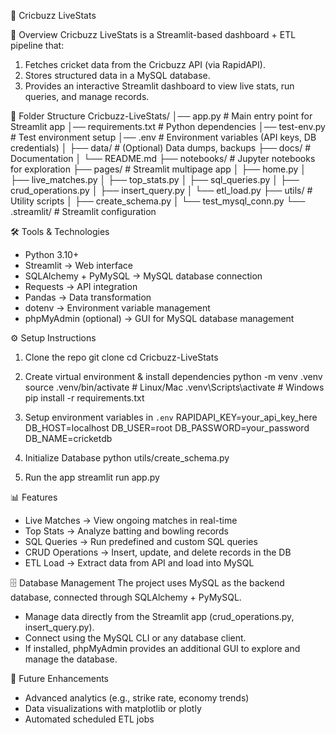 🏏 Cricbuzz LiveStats

📌 Overview
Cricbuzz LiveStats is a Streamlit-based dashboard + ETL pipeline that:
1. Fetches cricket data from the Cricbuzz API (via RapidAPI).
2. Stores structured data in a MySQL database.
3. Provides an interactive Streamlit dashboard to view live stats, run queries, and manage records.

📂 Folder Structure
Cricbuzz-LiveStats/
│── app.py                # Main entry point for Streamlit app
│── requirements.txt       # Python dependencies
│── test-env.py            # Test environment setup
│── .env                   # Environment variables (API keys, DB credentials)
│
├── data/                  # (Optional) Data dumps, backups
├── docs/                  # Documentation
│    └── README.md
├── notebooks/             # Jupyter notebooks for exploration
├── pages/                 # Streamlit multipage app
│    ├── home.py
│    ├── live_matches.py
│    ├── top_stats.py
│    ├── sql_queries.py
│    ├── crud_operations.py
│    ├── insert_query.py
│    └── etl_load.py
├── utils/                 # Utility scripts
│    ├── create_schema.py
│    └── test_mysql_conn.py
└── .streamlit/            # Streamlit configuration

🛠 Tools & Technologies
- Python 3.10+
- Streamlit → Web interface
- SQLAlchemy + PyMySQL → MySQL database connection
- Requests → API integration
- Pandas → Data transformation
- dotenv → Environment variable management
- phpMyAdmin (optional) → GUI for MySQL database management

⚙️ Setup Instructions

1. Clone the repo
   git clone <repo-url>
   cd Cricbuzz-LiveStats

2. Create virtual environment & install dependencies
   python -m venv .venv
   source .venv/bin/activate   # Linux/Mac
   .venv\Scripts\activate      # Windows
   pip install -r requirements.txt

3. Setup environment variables in `.env`
   RAPIDAPI_KEY=your_api_key_here
   DB_HOST=localhost
   DB_USER=root
   DB_PASSWORD=your_password
   DB_NAME=cricketdb

4. Initialize Database
   python utils/create_schema.py

5. Run the app
   streamlit run app.py

📊 Features
- Live Matches → View ongoing matches in real-time
- Top Stats → Analyze batting and bowling records
- SQL Queries → Run predefined and custom SQL queries
- CRUD Operations → Insert, update, and delete records in the DB
- ETL Load → Extract data from API and load into MySQL

🗄 Database Management
The project uses MySQL as the backend database, connected through SQLAlchemy + PyMySQL.

- Manage data directly from the Streamlit app (crud_operations.py, insert_query.py).
- Connect using the MySQL CLI or any database client.
- If installed, phpMyAdmin provides an additional GUI to explore and manage the database.

🚀 Future Enhancements
- Advanced analytics (e.g., strike rate, economy trends)
- Data visualizations with matplotlib or plotly
- Automated scheduled ETL jobs
